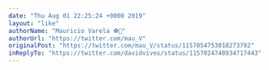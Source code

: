 ```yaml
---
date: "Thu Aug 01 22:25:24 +0000 2019"
layout: "like"
authorName: "Mauricio Varela ⚽️📲"
authorUrl: "https://twitter.com/mau_V"
originalPost: "https://twitter.com/mau_V/status/1157054753018273792"
inReplyTo: "https://twitter.com/davidvives/status/1157024748934717443"
---
```

